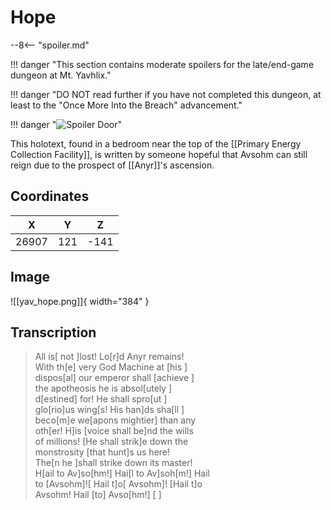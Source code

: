 # Hope

--8<-- "spoiler.md"

!!! danger "This section contains moderate spoilers for the late/end-game dungeon at Mt. Yavhlix."

!!! danger "DO NOT read further if you have not completed this dungeon, at least to the "Once More Into the Breach" advancement."

!!! danger "![Spoiler Door](/assets/img/spoiler_door.png)"

This holotext, found in a bedroom near the top of the [[Primary Energy Collection Facility]], is written by someone hopeful that Avsohm can still reign due to the prospect of [[Anyr]]'s ascension.

## Coordinates
| **X** | **Y** | **Z** |
| :---: | :---: | :---: |
| 26907 |  121  | -141  |

## Image

![[yav_hope.png]]{ width="384" }

## Transcription
> All is[ not ]lost! Lo[r]d Anyr remains! <br>
With th[e] very God Machine at [his  ] <br>
dispos[al] our emperor shall [achieve     ] <br>
the apotheosis he is absol[utely                ] <br>
d[estined] for! He shall spro[ut                ] <br>
glo[rio]us wing[s! His han]ds sha[ll      ] <br>
beco[m]e we[apons mightier] than any <br>
oth[er! H]is [voice shall be]nd the wills <br>
of millions! [He shall strik]e down the <br>
monstrosity [that hunt]s us here! <br>
The[n he ]shall strike down its master! <br>
H[ail to Av]so[hm!] Hai[l to Av]soh[m!] Hail <br>
to [Avsohm]![ Hail t]o[ Avsohm]! [Hail t]o <br>
Avsohm! Hail [to] Avso[hm!]           [   ]
